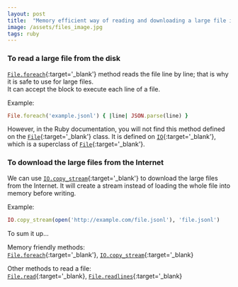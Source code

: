 ```yaml
---
layout: post
title:  "Memory efficient way of reading and downloading a large file in Ruby"
image: /assets/files_image.jpg
tags: ruby
---
```


### To read a large file from the disk

[`File.foreach`](https://ruby-doc.org/core-2.7.1/IO.html#method-c-foreach){:target='\_blank'} method reads the file line by line; that is why it is safe to use for large files.  
It can accept the block to execute each line of a file.

Example:

```ruby
File.foreach('example.jsonl') { |line| JSON.parse(line) }
```

However, in the Ruby documentation, you will not find this method defined on the [`File`](https://ruby-doc.org/core-2.7.1/File.html){:target='\_blank'} class. It is defined on [`IO`](https://ruby-doc.org/core-2.7.1/IO.html){:target='\_blank'}, which is a superclass of [`File`](https://ruby-doc.org/core-2.7.1/File.html){:target='\_blank'}.

### To download the large files from the Internet

We can use [`IO.copy_stream`](https://ruby-doc.org/core-2.7.1/IO.html#method-c-copy_stream){:target='\_blank'} to download the large files from the Internet. It will create a stream instead of loading the whole file into memory before writing.

Example:

```ruby
IO.copy_stream(open('http://example.com/file.jsonl'), 'file.jsonl')
```

To sum it up…

Memory friendly methods:  
[`File.foreach`](https://ruby-doc.org/core-2.7.1/IO.html#method-c-foreach){:target='\_blank'}, [`IO.copy_stream`](https://ruby-doc.org/core-2.7.1/IO.html#method-c-copy_stream){:target='\_blank}

Other methods to read a file:  
[`File.read`](https://ruby-doc.org/core-2.7.1/IO.html#method-c-read){:target='\_blank}, [`File.readlines`](https://ruby-doc.org/core-2.7.1/IO.html#method-c-readlines){:target='\_blank}

